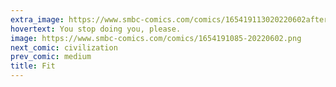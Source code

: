 ```yaml
---
extra_image: https://www.smbc-comics.com/comics/165419113020220602after.png
hovertext: You stop doing you, please.
image: https://www.smbc-comics.com/comics/1654191085-20220602.png
next_comic: civilization
prev_comic: medium
title: Fit
---
```


